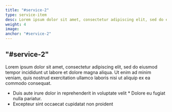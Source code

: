 ```yaml
---
title: "#service-2"
type: service-item
desc: Lorem ipsum dolor sit amet, consectetur adipiscing elit, sed do eiusmod tempor incididunt.
weight: 4
image: 
anchor: "#service-2"
---
```

## "#service-2"

Lorem ipsum dolor sit amet, consectetur adipiscing elit, sed do eiusmod tempor incididunt ut labore et dolore magna aliqua. Ut enim ad minim veniam, quis nostrud exercitation ullamco laboris nisi ut aliquip ex ea commodo consequat. 

* Duis aute irure dolor in reprehenderit in voluptate velit * Dolore eu fugiat nulla pariatur. 
* Excepteur sint occaecat cupidatat non proident
